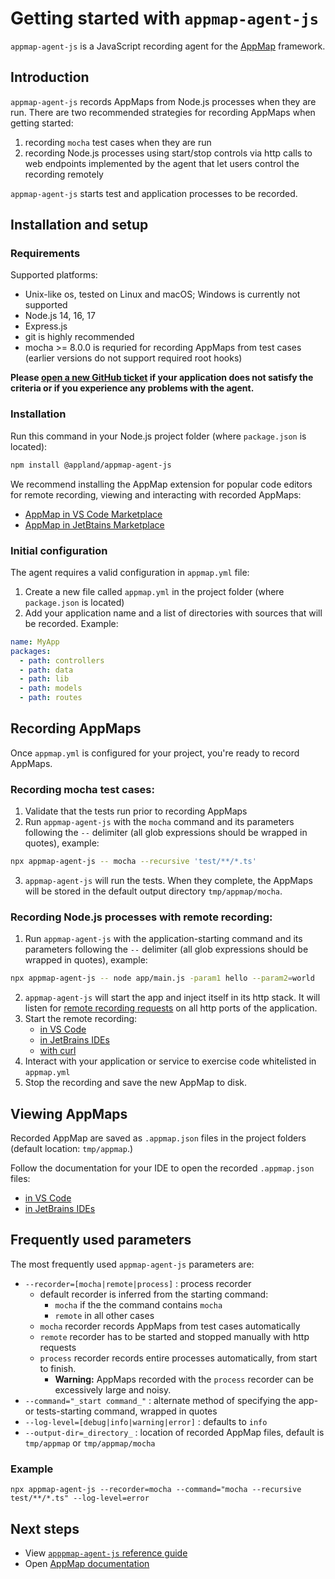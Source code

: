 # Getting started with `appmap-agent-js`

`appmap-agent-js` is a JavaScript recording agent for the [AppMap](https://appland.org) framework.


## Introduction
 
`appmap-agent-js` records AppMaps from Node.js processes when they are run. There are two recommended strategies for recording AppMaps when getting started:

1. recording `mocha` test cases when they are run
2. recording Node.js processes using start/stop controls via http calls to web endpoints implemented by the agent that let users control the recording remotely

`appmap-agent-js` starts test and application processes to be recorded.


## Installation and setup

### Requirements

Supported platforms:
* Unix-like os, tested on Linux and macOS; Windows is currently not supported
* Node.js 14, 16, 17
* Express.js
* git is highly recommended 
* mocha >= 8.0.0 is requried for recording AppMaps from test cases (earlier versions do not support required root hooks)

**Please [open a new GitHub ticket](https://github.com/applandinc/appmap-agent-js/issues/new) if your application does not satisfy the criteria or if you experience any problems with the agent.**

### Installation

Run this command in your Node.js project folder (where `package.json` is located): 
```sh
npm install @appland/appmap-agent-js
```

We recommend installing the AppMap extension for popular code editors for remote recording, viewing and interacting with recorded AppMaps:
- [AppMap in VS Code Marketplace](https://marketplace.visualstudio.com/items?itemName=appland.appmap)
- [AppMap in JetBtains Marketplace](https://plugins.jetbrains.com/plugin/16701-appmap)

### Initial configuration

The agent requires a valid configuration in `appmap.yml` file:
1. Create a new file called `appmap.yml` in the project folder (where `package.json` is located)
2. Add your application name and a list of directories with sources that will be recorded. Example:

```yaml
name: MyApp
packages:
  - path: controllers
  - path: data
  - path: lib
  - path: models
  - path: routes
```


## Recording AppMaps

Once `appmap.yml` is configured for your project, you're ready to record AppMaps. 


### Recording mocha test cases:

1. Validate that the tests run prior to recording AppMaps
2. Run `appmap-agent-js` with the `mocha` command and its parameters following the `--` delimiter (all glob expressions should be wrapped in quotes), example:
```sh
npx appmap-agent-js -- mocha --recursive 'test/**/*.ts'
```
3. `appmap-agent-js` will run the tests. When they complete, the AppMaps will be stored in the default output directory `tmp/appmap/mocha`.


### Recording Node.js processes with remote recording:

1. Run `appmap-agent-js` with the application-starting command and its parameters following the `--` delimiter (all glob expressions should be wrapped in quotes), example:
```sh
npx appmap-agent-js -- node app/main.js -param1 hello --param2=world
```
2. `appmap-agent-js` will start the app and inject itself in its http stack. It will listen for [remote recording requests](https://appland.com/docs/reference/remote-recording) on all http ports of the application.
3. Start the remote recording:
    - [in VS Code](https://appland.com//docs/reference/remote-recording#visual-studio-code)
    - [in JetBrains IDEs](https://appland.com/docs/reference/remote-recording#jetbrains-intellij-pycharm-rubymine)
    - [with curl](https://appland.com/docs/reference/remote-recording.html#remote-recording-api)
4. Interact with your application or service to exercise code whitelisted in `appmap.yml`
5. Stop the recording and save the new AppMap to disk.


## Viewing AppMaps

Recorded AppMap are saved as `.appmap.json` files in the project folders (default location: `tmp/appmap`.) 

Follow the documentation for your IDE to open the recorded `.appmap.json` files:
- [in VS Code](https://appland.com/docs/reference/vscode)
- [in JetBrains IDEs](https://appland.com/docs/reference/jetbrains)


## Frequently used parameters

The most frequently used `appmap-agent-js` parameters are:
- `--recorder=[mocha|remote|process]` : process recorder
  - default recorder is inferred from the starting command:
    - `mocha` if the the command contains `mocha`
    - `remote` in all other cases
  - `mocha` recorder records AppMaps from test cases automatically
  - `remote` recorder has to be started and stopped manually with http requests
  - `process` recorder records entire processes automatically, from start to finish. 
    - **Warning:** AppMaps recorded with the `process` recorder can be excessively large and noisy.
- `--command="_start command_"` : alternate method of specifying the app- or tests-starting command, wrapped in quotes
- `--log-level=[debug|info|warning|error]` :  defaults to `info`
- `--output-dir=_directory_` : location of recorded AppMap files, default is `tmp/appmap` or `tmp/appmap/mocha`


### Example

```
npx appmap-agent-js --recorder=mocha --command="mocha --recursive test/**/*.ts" --log-level=error
``` 

## Next steps

- View [`apppmap-agent-js` reference guide](./REFERENCE.md)
- Open [AppMap documentation](https://appland.com/docs/)